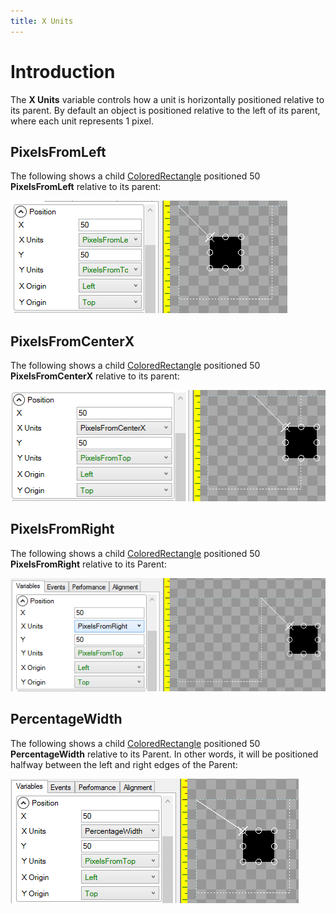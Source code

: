 ```yaml
---
title: X Units
---
```


# Introduction

The **X Units** variable controls how a unit is horizontally positioned relative to its parent. By default an object is positioned relative to the left of its parent, where each unit represents 1 pixel. 

## PixelsFromLeft

The following shows a child [ColoredRectangle](ColoredRectangle) positioned 50 **PixelsFromLeft** relative to its parent:

![](PixelsFromLeftGum.png)

## PixelsFromCenterX

The following shows a child [ColoredRectangle](ColoredRectangle) positioned 50 **PixelsFromCenterX** relative to its parent:

![](PixelsFromCenterXGum.png)

## PixelsFromRight

The following shows a child [ColoredRectangle](ColoredRectangle) positioned 50 **PixelsFromRight** relative to its Parent:

![](PixelsFromRightGum.png)

## PercentageWidth

The following shows a child [ColoredRectangle](ColoredRectangle) positioned 50 **PercentageWidth** relative to its Parent. In other words, it will be positioned halfway between the left and right edges of the Parent:

![](PercentageWidthGum.png)
